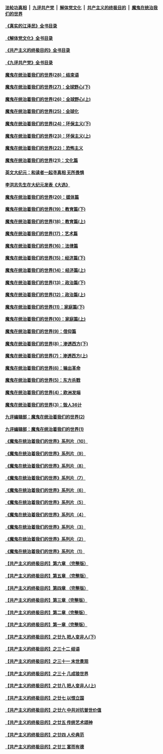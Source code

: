 ####  [法轮功真相](../../../../basic/blob/master/README.md?t=07171231) &nbsp;|&nbsp; [九评共产党](../../../../9ping.md/blob/master/README.md?t=07171231) &nbsp;|&nbsp; [解体党文化](../../../../jtdwh.md/blob/master/README.md?t=07171231)  &nbsp;|&nbsp; [共产主义的终极目的](../../../../gczydzjmd.md/blob/master/README.md?t=07171231) &nbsp;|&nbsp; [魔鬼在统治我们的世界](../../../../mgztzwmdsj.md/blob/master/README.md?t=07171231) 

#### [《真实的江泽民》全书目录](../pages/nsc422/n13721399.md?t=07171231) 

#### [《解体党文化》全书目录](../pages/nsc422/n13721157.md?t=07171231) 

#### [《共产主义的终极目的》全书目录](../pages/nsc422/n13721048.md?t=07171231) 

#### [《九评共产党》全书目录](../pages/nsc422/n13708085.md?t=07171231) 

#### [魔鬼在统治着我们的世界(28)：结束语](../pages/nsc422/n10936246.md?t=07171231) 

#### [魔鬼在统治着我们的世界(27)：全球野心(下)](../pages/nsc422/n10928319.md?t=07171231) 

#### [魔鬼在统治着我们的世界(26)：全球野心(上)](../pages/nsc422/n10900318.md?t=07171231) 

#### [魔鬼在统治着我们的世界(25)：全球化](../pages/nsc422/n10788205.md?t=07171231) 

#### [魔鬼在统治着我们的世界(24)：环保主义(下)](../pages/nsc422/n10695307.md?t=07171231) 

#### [魔鬼在统治着我们的世界(23)：环保主义(上)](../pages/nsc422/n10688613.md?t=07171231) 

#### [魔鬼在统治着我们的世界(22)：恐怖主义](../pages/nsc422/n10614727.md?t=07171231) 

#### [魔鬼在统治着我们的世界(21)：文化篇](../pages/nsc422/n10597706.md?t=07171231) 

#### [英文大纪元：和读者一起寻真相 无所畏惧](../pages/nsc422/n12542027.md?t=07171231) 

#### [李洪志先生在大纪元发表《大选》](../pages/nsc422/n12534746.md?t=07171231) 

#### [魔鬼在统治着我们的世界(20)：媒体篇](../pages/nsc422/n10586579.md?t=07171231) 

#### [魔鬼在统治着我们的世界(19)：教育篇(下)](../pages/nsc422/n10564808.md?t=07171231) 

#### [魔鬼在统治着我们的世界(18)：教育篇(上)](../pages/nsc422/n10526970.md?t=07171231) 

#### [魔鬼在统治着我们的世界(17)：艺术篇](../pages/nsc422/n10499093.md?t=07171231) 

#### [魔鬼在统治着我们的世界(16)：法律篇](../pages/nsc422/n10485969.md?t=07171231) 

#### [魔鬼在统治着我们的世界(15)：经济篇(下)](../pages/nsc422/n10469975.md?t=07171231) 

#### [魔鬼在统治着我们的世界(14)：经济篇(上)](../pages/nsc422/n10457370.md?t=07171231) 

#### [魔鬼在统治着我们的世界(13)：政治篇(下)](../pages/nsc422/n10448270.md?t=07171231) 

#### [魔鬼在统治着我们的世界(12)：政治篇(上)](../pages/nsc422/n10444576.md?t=07171231) 

#### [魔鬼在统治着我们的世界(11)：家庭篇(下)](../pages/nsc422/n10440961.md?t=07171231) 

#### [魔鬼在统治着我们的世界(10)：家庭篇(上)](../pages/nsc422/n10435448.md?t=07171231) 

#### [魔鬼在统治着我们的世界(9)：信仰篇](../pages/nsc422/n10432159.md?t=07171231) 

#### [魔鬼在统治着我们的世界(8)：渗透西方(下)](../pages/nsc422/n10429603.md?t=07171231) 

#### [魔鬼在统治着我们的世界(7)：渗透西方(上)](../pages/nsc422/n10426013.md?t=07171231) 

#### [魔鬼在统治着我们的世界(6)：输出革命](../pages/nsc422/n10421536.md?t=07171231) 

#### [魔鬼在统治着我们的世界(5)：东方杀戮](../pages/nsc422/n10417707.md?t=07171231) 

#### [魔鬼在统治着我们的世界(4)：欧洲发端](../pages/nsc422/n10414890.md?t=07171231) 

#### [魔鬼在统治着我们的世界(3)：毁人36计](../pages/nsc422/n10411583.md?t=07171231) 

#### [九评编辑部：魔鬼在统治着我们的世界(2)](../pages/nsc422/n10410036.md?t=07171231) 

#### [九评编辑部：魔鬼在统治着我们的世界(1)](../pages/nsc422/n10406825.md?t=07171231) 

#### [《魔鬼在统治着我们的世界》系列片（10）](../pages/nsc422/n12292670.md?t=07171231) 

#### [《魔鬼在统治着我们的世界》系列片（9）](../pages/nsc422/n12290859.md?t=07171231) 

#### [《魔鬼在统治着我们的世界》系列片（8）](../pages/nsc422/n12287445.md?t=07171231) 

#### [《魔鬼在统治着我们的世界》系列片（7）](../pages/nsc422/n12283425.md?t=07171231) 

#### [《魔鬼在统治着我们的世界》系列片（6）](../pages/nsc422/n12282314.md?t=07171231) 

#### [《魔鬼在统治着我们的世界》系列片（5）](../pages/nsc422/n12281419.md?t=07171231) 

#### [《魔鬼在统治着我们的世界》系列片（4）](../pages/nsc422/n12274024.md?t=07171231) 

#### [《魔鬼在统治着我们的世界》系列片（3）](../pages/nsc422/n12271322.md?t=07171231) 

#### [《魔鬼在统治着我们的世界》系列片（2）](../pages/nsc422/n12269049.md?t=07171231) 

#### [《魔鬼在统治着我们的世界》系列片（1）](../pages/nsc422/n12267575.md?t=07171231) 

#### [【共产主义的终极目的】第六章 （完整版）](../pages/nsc422/n11428913.md?t=07171231) 

#### [【共产主义的终极目的】第五章 （完整版）](../pages/nsc422/n11428912.md?t=07171231) 

#### [【共产主义的终极目的】第四章 （完整版）](../pages/nsc422/n11428907.md?t=07171231) 

#### [【共产主义的终极目的】第三章（完整版）](../pages/nsc422/n11428848.md?t=07171231) 

#### [【共产主义的终极目的】第二章（完整版）](../pages/nsc422/n11428831.md?t=07171231) 

#### [【共产主义的终极目的】第一章（完整版）](../pages/nsc422/n11417651.md?t=07171231) 

#### [【共产主义的终极目的】之廿九 把人变非人(下)](../pages/nsc422/n11344140.md?t=07171231) 

#### [【共产主义的终极目的】之三十二 结语](../pages/nsc422/n11360535.md?t=07171231) 

#### [【共产主义的终极目的】之三十一 末世景观](../pages/nsc422/n11351129.md?t=07171231) 

#### [【共产主义的终极目的】之三十 几成狼世界](../pages/nsc422/n11348280.md?t=07171231) 

#### [【共产主义的终极目的】之廿八 把人变非人(上)](../pages/nsc422/n11340492.md?t=07171231) 

#### [【共产主义的终极目的】之廿七 以恨立国](../pages/nsc422/n11336944.md?t=07171231) 

#### [【共产主义的终极目的】之廿六 中共对抗普世价值](../pages/nsc422/n11324785.md?t=07171231) 

#### [【共产主义的终极目的】之廿五 传统艺术颂神](../pages/nsc422/n11296396.md?t=07171231) 

#### [【共产主义的终极目的】之廿四 人伦典范](../pages/nsc422/n11296397.md?t=07171231) 

#### [【共产主义的终极目的】之廿三 富而有德](../pages/nsc422/n11283598.md?t=07171231) 


